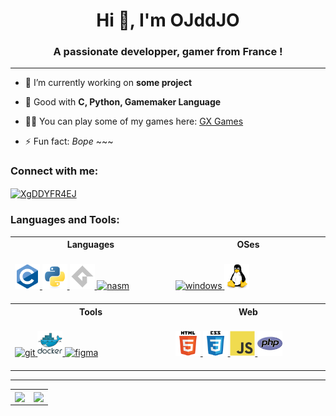 <h1 align="center">Hi 👋, I'm OJddJO</h1>
<h3 align="center">A passionate developper, gamer from France !</h3>

-----

- 🔭 I’m currently working on **some project**

- 🌱 Good with **C, Python, Gamemaker Language**

- 👨‍💻 You can play some of my games here: [GX Games](https://gx.games/studios/84d90991-44a8-4b00-b799-0039a4380704/)

- ⚡ Fun fact: *Bope* ~~~

<h3 align="left">Connect with me:</h3>
<p align="left">
<a href="https://discord.gg/XgDDYFR4EJ" target="blank"><img align="center" src="https://raw.githubusercontent.com/rahuldkjain/github-profile-readme-generator/master/src/images/icons/Social/discord.svg" alt="XgDDYFR4EJ" height="30" width="40" /></a>
</p>

<h3 align="left">Languages and Tools:</h3>

<table>
  <tr>
    <th> Languages </th>
    <th> OSes </th>
  </tr>
  <tr>
    <td>
      <img width="480" height="1"><br>
      <!-- C -->
      <a href="https://www.cprogramming.com/" target="_blank" rel="noreferrer"> <img src="https://raw.githubusercontent.com/devicons/devicon/master/icons/c/c-original.svg" alt="c" width="40" height="40"/> </a>
      <!-- Python -->
      <a href="https://www.python.org" target="_blank" rel="noreferrer"> <img src="https://raw.githubusercontent.com/devicons/devicon/master/icons/python/python-original.svg" alt="python" width="40" height="40"/> </a>
      <!-- GML -->
      <a href="https://gamemaker.io" target="_blank" rel="noreferrer"> <img src="https://raw.githubusercontent.com/vscode-icons/vscode-icons/0927fc72a1d655c12ec60178df88bef6da3b883d/icons/file_type_gamemaker2.svg" alt="gamemaker" width="40" height="40"/> </a>
      <!-- NASM -->
      <a href="https://www.nasm.us" target="_blank" rel="noreferrer"> <img src="https://www.nasm.us/images/nasm.png" alt="nasm" width="40" height="40"/> </a>
      <br><img width="480" height="1">
    </td>
    <td>
      <img width="480" height="1"><br>
      <!-- Windows -->
      <a href="https://www.microsoft.com/windows/" target="_blank" rel="noreferrer"> <img src="https://raw.githubusercontent.com/simple-icons/simple-icons/558ef5347730c2ca4c56a649240af0f6b0fa402c/icons/windows11.svg" alt="windows" width="40" height="40"/> </a>
      <!-- Linux -->
      <a href="https://www.linux.org/" target="_blank" rel="noreferrer"> <img src="https://raw.githubusercontent.com/devicons/devicon/master/icons/linux/linux-original.svg" alt="linux" width="40" height="40"/> </a>
      <br><img width="480" height="1">
    </td>
  </tr>
  <tr>
    <th> Tools </th>
    <th> Web </th>
  </tr>
  <tr>
    <td>
      <img width="480" height="1"><br>
      <!-- Git -->
      <a href="https://git-scm.com/" target="_blank" rel="noreferrer"> <img src="https://www.vectorlogo.zone/logos/git-scm/git-scm-icon.svg" alt="git" width="40" height="40"/> </a>
      <!-- Docker -->
      <a href="https://www.docker.com/" target="_blank" rel="noreferrer"> <img src="https://raw.githubusercontent.com/devicons/devicon/master/icons/docker/docker-original-wordmark.svg" alt="docker" width="40" height="40"/> </a>
      <!-- Figma -->
      <a href="https://www.figma.com/" target="_blank" rel="noreferrer"> <img src="https://www.vectorlogo.zone/logos/figma/figma-icon.svg" alt="figma" width="40" height="40"/> </a>
      <br><img width="480" height="1">
    </td>
    <td>
      <img width="480" height="1"><br>
      <!-- HTML -->
      <a href="https://www.w3.org/html/" target="_blank" rel="noreferrer"> <img src="https://raw.githubusercontent.com/devicons/devicon/master/icons/html5/html5-original-wordmark.svg" alt="html5" width="40" height="40"/> </a>
      <!-- CSS -->
      <a href="https://www.w3schools.com/css/" target="_blank" rel="noreferrer"> <img src="https://raw.githubusercontent.com/devicons/devicon/master/icons/css3/css3-original-wordmark.svg" alt="css3" width="40" height="40"/> </a>
      <!-- JavaScript -->
      <a href="https://developer.mozilla.org/en-US/docs/Web/JavaScript" target="_blank" rel="noreferrer"> <img src="https://raw.githubusercontent.com/devicons/devicon/master/icons/javascript/javascript-original.svg" alt="javascript" width="40" height="40"/> </a>
      <!-- PHP -->
      <a href="https://www.php.net" target="_blank" rel="noreferrer"> <img src="https://raw.githubusercontent.com/devicons/devicon/master/icons/php/php-original.svg" alt="php" width="40" height="40"/> </a>
      <br><img width="480" height="1">
    </td>
  </tr>
</table>

-----

<table>
  <tr>
    <td><img height=200 align="center" src="https://github-readme-stats.vercel.app/api?username=ojddjo&show_icons=true&theme=transparent&rank_icon=github" /></td>
    <td><img height=200 align="center" src="https://github-readme-stats.vercel.app/api/top-langs/?username=ojddjo&card_width=400&layout=compact&theme=transparent&langs_count=8&exclude_repo=osu-music-player.exe" /></td>
  </tr>
</table>
